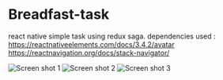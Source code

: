 # Breadfast-task
react native simple task using redux saga.
dependencies used :
  https://reactnativeelements.com/docs/3.4.2/avatar
  https://reactnavigation.org/docs/stack-navigator/
  
  <img src="https://github.com/Hossam777/Breadfast-task/tree/main/blog/screen1.png" alt="Screen shot 1" />
  <img src="https://github.com/Hossam777/Breadfast-task/tree/main/blog/screen2.png" alt="Screen shot 2" />
  <img src="https://github.com/Hossam777/Breadfast-task/tree/main/blog/screen3.png" alt="Screen shot 3" />
